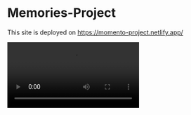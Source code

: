 # Memories-Project

This site is deployed on https://momento-project.netlify.app/

![Demo](https://user-images.githubusercontent.com/60997074/152622757-6708de4a-6bc5-4654-98d6-8c6a0b5c4bd8.mov)


